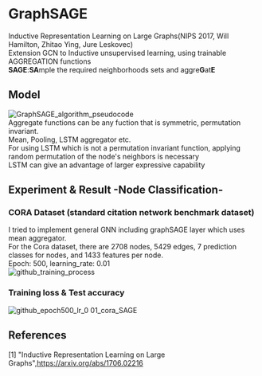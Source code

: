 # GraphSAGE
Inductive Representation Learning on Large Graphs(NIPS 2017, Will Hamilton, Zhitao Ying, Jure Leskovec)  
Extension GCN to Inductive unsupervised learning, using trainable AGGREGATION functions  
**SAGE**:**SA**mple the required neighborhoods sets and aggre**G**at**E**


## Model 
![GraphSAGE_algorithm_pseudocode](https://user-images.githubusercontent.com/62690984/182365496-cb635672-5cd0-490f-a668-b4de5f3856a3.png)  
Aggregate functions can be any fuction that is symmetric, permutation invariant.  
Mean, Pooling, LSTM aggregator etc.  
For using LSTM which is not a permutation invariant function, applying random permutation of the node's neighbors is necessary  
LSTM can give an advantage of larger expressive capability  
## Experiment & Result -Node Classification-
### CORA Dataset (standard citation network benchmark dataset)
I tried to implement general GNN including graphSAGE layer which uses mean aggregator.  
For the Cora dataset, there are 2708 nodes, 5429 edges, 7 prediction classes for nodes, and 1433 features per node.  
Epoch: 500, learning_rate: 0.01  
![github_training_process](https://user-images.githubusercontent.com/62690984/182365698-7fa49ebf-72bf-45f9-a34f-f066a8b1518e.png)  
### Training loss & Test accuracy  
![github_epoch500_lr_0 01_cora_SAGE](https://user-images.githubusercontent.com/62690984/182366365-e840b89c-e190-4ad3-9050-e3c3ce326ab8.png)  
## References 
[1] "Inductive Representation Learning on Large Graphs",https://arxiv.org/abs/1706.02216
